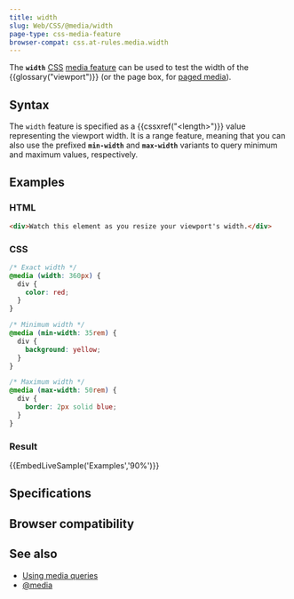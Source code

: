 ```yaml
---
title: width
slug: Web/CSS/@media/width
page-type: css-media-feature
browser-compat: css.at-rules.media.width
---
```




The **`width`** [CSS](/Web/CSS) [media feature](/Web/CSS/@media#media_features) can be used to test the width of the {{glossary("viewport")}} (or the page box, for [paged media](/Web/CSS/CSS_paged_media)).

## Syntax

The `width` feature is specified as a {{cssxref("&lt;length&gt;")}} value representing the viewport width. It is a range feature, meaning that you can also use the prefixed **`min-width`** and **`max-width`** variants to query minimum and maximum values, respectively.

## Examples

### HTML

```html
<div>Watch this element as you resize your viewport's width.</div>
```

### CSS

```css
/* Exact width */
@media (width: 360px) {
  div {
    color: red;
  }
}

/* Minimum width */
@media (min-width: 35rem) {
  div {
    background: yellow;
  }
}

/* Maximum width */
@media (max-width: 50rem) {
  div {
    border: 2px solid blue;
  }
}
```

### Result

{{EmbedLiveSample('Examples','90%')}}

## Specifications



## Browser compatibility



## See also

- [Using media queries](/Web/CSS/CSS_media_queries/Using_media_queries)
- [@media](/Web/CSS/@media)

